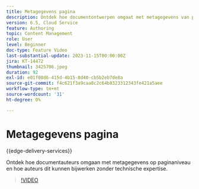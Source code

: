 ```yaml
---
title: Metagegevens pagina
description: Ontdek hoe documentontwerpen omgaat met metagegevens van pagina's.
version: 6.5, Cloud Service
feature: Authoring
topic: Content Management
role: User
level: Beginner
doc-type: Feature Video
last-substantial-update: 2023-11-15T00:00:00Z
jira: KT-14472
thumbnail: 3425706.jpeg
duration: 92
exl-id: e01f08d6-415d-4b15-8d40-cb5b2eb7de8a
source-git-commit: f4c621f3a9caa8c2c64b8323312343fe421a5aee
workflow-type: tm+mt
source-wordcount: '31'
ht-degree: 0%

---
```


# Metagegevens pagina

{{edge-delivery-services}}

Ontdek hoe documentauteurs omgaan met metagegevens op paginaniveau en hoe auteurs dit kunnen bijwerken zonder technische expertise.

>[!VIDEO](https://video.tv.adobe.com/v/3425706/?learn=on)
